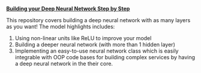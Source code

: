 **[Building your Deep Neural Network Step by Step](https://github.com/Zahra-Bakhtiari/Building-your-Deep-Neural-Network-Step-by-Step/blob/main/Building_your_Deep_Neural_Network_Step_by_Step.ipynb)**

This repository covers building a deep neural network with as many layers as you want! The model highlights includes:

1) Using non-linear units like ReLU to improve your model
2) Building a deeper neural network (with more than 1 hidden layer)
3) Implementing an easy-to-use neural network class which is easily integrable with OOP code bases for building complex services by having a deep neural network in the their core.
